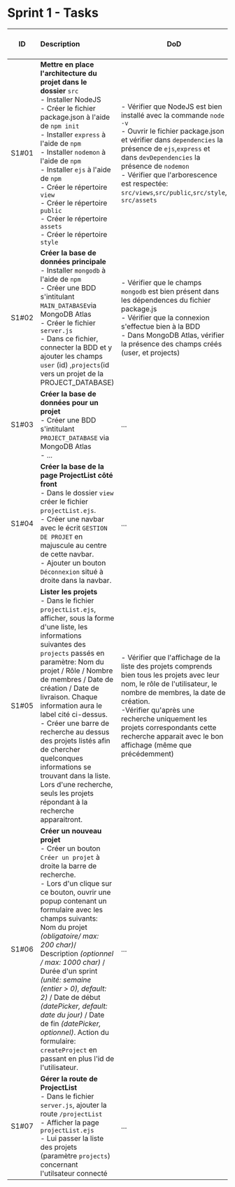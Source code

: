 # Sprint 1 - Tasks



|  ID   | Description                                                  | DoD                                                          | Issues liées (ID) | Dépendances (ID) | Coût (demi-jour/homme) | Etat |
| :---: | :----------------------------------------------------------- | ------------------------------------------------------------ | :---------------: | :--------------: | :--------------------: | :--: |
| S1#01 | **Mettre en place l'architecture du projet** **dans le dossier** `src`<br />- Installer NodeJS<br />- Créer le fichier package.json à l'aide de `npm init`<br />- Installer `express` à l'aide de `npm`<br />- Installer `nodemon` à l'aide de `npm`<br />- Installer `ejs` à l'aide de `npm`<br />- Créer le répertoire `view`<br />- Créer le répertoire `public`<br />- Créer le répertoire `assets`<br />- Créer le répertoire `style` | - Vérifier que NodeJS est bien installé avec la commande `node -v`<br />- Ouvrir le fichier package.json et vérifier dans `dependencies` la présence de `ejs`,`express` et dans `devDependencies` la présence de `nodemon`<br />- Vérifier que l'arborescence est respectée: `src/views`,`src/public`,`src/style`, `src/assets` |      Toutes       |        -         |           1            | DONE |
| S1#02 | **Créer la base de données principale**<br />- Installer `mongodb` à l'aide de `npm`<br />- Créer une BDD s'intitulant `MAIN_DATABASE`via MongoDB Atlas<br />- Créer le fichier `server.js`<br />- Dans ce fichier, connecter la BDD et y ajouter les champs `user` (id) ,`projects`(id vers un projet de la PROJECT_DATABASE) | - Vérifier que le champs `mongodb` est bien présent dans les dépendences du fichier package.js<br />- Vérifier que la connexion s'effectue bien à la BDD<br />- Dans MongoDB Atlas, vérifier la présence des champs créés (user, et projects) |      Toutes       |      S1#01       |           1            | DOING |
| S1#03 | **Créer la base de données pour un projet**<br />- Créer une BDD s'intitulant `PROJECT_DATABASE` via MongoDB Atlas<br />- ... | ...                                                          |        ...        |      S1#01       |           1            | TODO |
| S1#04 | **Créer la base de la page ProjectList** **côté front**<br />- Dans le dossier `view` créer le fichier `projectList.ejs`. <br />- Créer une navbar avec le écrit `GESTION DE PROJET` en majuscule au centre de cette navbar. <br />- Ajouter un bouton `Déconnexion` situé à droite dans la navbar. | ...                                                          |     #01, #02      |        -         |           1            | DONE |
| S1#05 | **Lister les projets**<br />- Dans le fichier `projectList.ejs`, afficher, sous la forme d'une liste, les informations suivantes des `projects` passés en paramètre: Nom du projet / Rôle / Nombre de membres / Date de création / Date de livraison. Chaque information aura le label cité ci-dessus.<br />- Créer une barre de recherche au dessus des projets listés afin de chercher quelconques informations se trouvant dans la liste. Lors d'une recherche, seuls les projets répondant à la recherche apparaitront.<br /> | - Vérifier que l'affichage de la liste des projets comprends bien tous les projets avec leur nom, le rôle de l'utilisateur, le nombre de membres, la date de création. <br /> -Vérifier qu'après une recherche uniquement les projets correspondants cette recherche apparait avec le bon affichage (même que précédemment)|        #02        |      S1#04       |           2            | DOING |
| S1#06 | **Créer un nouveau projet**<br />- Créer un bouton `Créer un projet` à droite la barre de recherche. <br />- Lors d'un clique sur ce bouton, ouvrir une popup contenant un formulaire avec les champs suivants: Nom du projet *(obligatoire/ max: 200 char)*/ Description *(optionnel / max: 1000 char)* /  Durée d'un sprint *(unité: semaine (entier > 0), default: 2)* / Date de début *(datePicker, default: date du jour)* / Date de fin *(datePicker, optionnel)*. Action du formulaire: `createProject` en passant en plus l'id de l'utilisateur. | ...                                                          |        #01        |      S1#04       |           3            | TODO |
| S1#07 | **Gérer la route de ProjectList**<br />- Dans le fichier `server.js`, ajouter la route `/projectList`<br />- Afficher la page `projectList.ejs`<br />- Lui passer la liste des projets (paramètre `projects`) concernant l'utilsateur connecté | ...                                                          |        #02        |      S1#03       |           2            | DOING |
